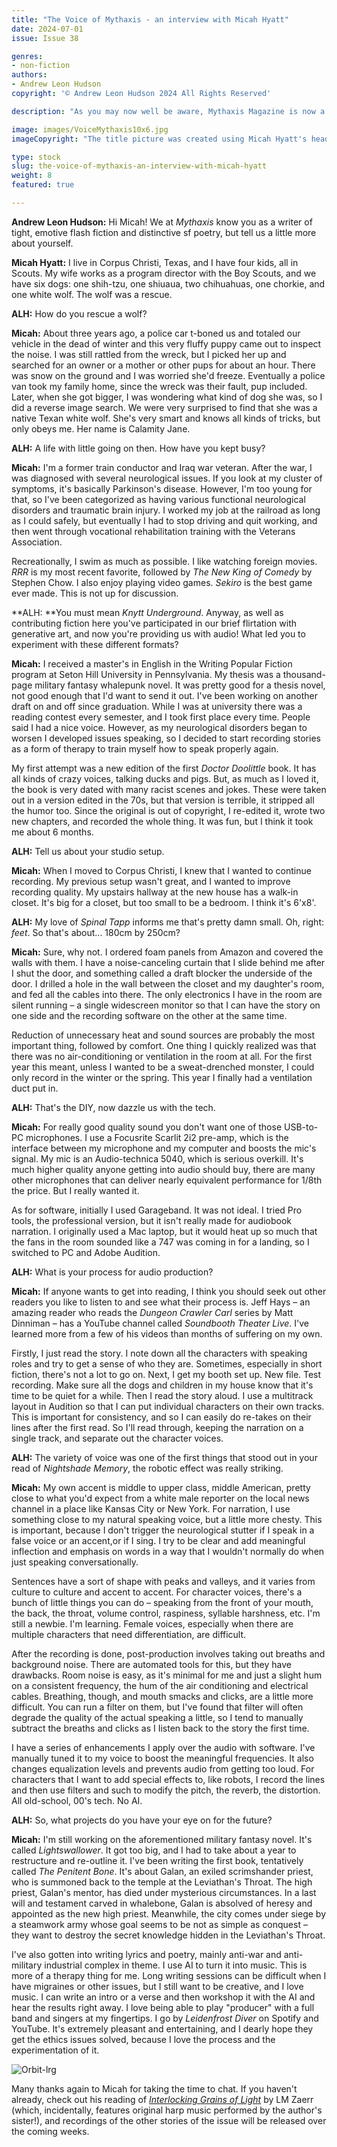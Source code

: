 ```yaml
---
title: "The Voice of Mythaxis - an interview with Micah Hyatt"
date: 2024-07-01
issue: Issue 38

genres:
- non-fiction
authors:
- Andrew Leon Hudson
copyright: '© Andrew Leon Hudson 2024 All Rights Reserved'

description: "As you may now well be aware, Mythaxis Magazine is now a platform for audio-format speculative fiction! It's fair to say that there's one man we have to thank for that: Micah Hyatt, a past contributor to these pages with fiction, poetry, and experiments in generative art, so we lured his from the studio long enough to chat a little about himself and his process."

image: images/VoiceMythaxis10x6.jpg
imageCopyright: "The title picture was created using Micah Hyatt's headshot and a Creative Commons image by [OpenClipart-Vectors](https://pixabay.com/vectors/audio-music-sfa-jazz-sound-wave-1293262/) - many thanks!"

type: stock
slug: the-voice-of-mythaxis-an-interview-with-micah-hyatt
weight: 8
featured: true

---
```


**Andrew Leon Hudson:** Hi Micah! We at *Mythaxis* know you as a writer of tight, emotive flash fiction and distinctive sf poetry, but tell us a little more about yourself. 

**Micah Hyatt:** I live in Corpus Christi, Texas, and I have four kids, all in Scouts. My wife works as a program director with the Boy Scouts, and we have six dogs: one shih-tzu, one shiuaua, two chihuahuas, one chorkie, and one white wolf. The wolf was a rescue.

**ALH:** How do you rescue a wolf?

**Micah:** About three years ago, a police car t-boned us and totaled our vehicle in the dead of winter and this very fluffy puppy came out to inspect the noise. I was still rattled from the wreck, but I picked her up and searched for an owner or a mother or other pups for about an hour. There was snow on the ground and I was worried she'd freeze. Eventually a police van took my family home, since the wreck was their fault, pup included. Later, when she got bigger, I was wondering what kind of dog she was, so I did a reverse image search. We were very surprised to find that she was a native Texan white wolf. She's very smart and knows all kinds of tricks, but only obeys me. Her name is Calamity Jane. 

**ALH:** A life with little going on then. How have you kept busy?

**Micah:** I'm a former train conductor and Iraq war veteran. After the war, I was diagnosed with several neurological issues. If you look at my cluster of symptoms, it's basically Parkinson's disease. However, I'm too young for that, so I've been categorized as having various functional neurological disorders and traumatic brain injury. I worked my job at the railroad as long as I could safely, but eventually I had to stop driving and quit working, and then went through vocational rehabilitation training with the Veterans Association.

Recreationally, I swim as much as possible. I like watching foreign movies. *RRR* is my most recent favorite, followed by *The New King of Comedy* by Stephen Chow. I also enjoy playing video games. *Sekiro* is the best game ever made. This is not up for discussion.

**ALH: **You must mean *Knytt Underground*. Anyway, as well as contributing fiction here you've participated in our brief flirtation with generative art, and now you're providing us with audio! What led you to experiment with these different formats?

**Micah:** I received a master's in English in the Writing Popular Fiction program at Seton Hill University in Pennsylvania. My thesis was a thousand-page military fantasy whalepunk novel. It was pretty good for a thesis novel, not good enough that I'd want to send it out. I've been working on another draft on and off since graduation. While I was at university there was a reading contest every semester, and I took first place every time. People said I had a nice voice. However, as my neurological disorders began to worsen I developed issues speaking, so I decided to start recording stories as a form of therapy to train myself how to speak properly again.

My first attempt was a new edition of the first *Doctor Doolittle* book. It has all kinds of crazy voices, talking ducks and pigs. But, as much as I loved it, the book is very dated with many racist scenes and jokes. These were taken out in a version edited in the 70s, but that version is terrible, it stripped all the humor too. Since the original is out of copyright, I re-edited it, wrote two new chapters, and recorded the whole thing. It was fun, but I think it took me about 6 months.

**ALH:** Tell us about your studio setup.

**Micah:** When I moved to Corpus Christi, I knew that I wanted to continue recording. My previous setup wasn't great, and I wanted to improve recording quality. My upstairs hallway at the new house has a walk-in closet. It's big for a closet, but too small to be a bedroom. I think it's 6'x8'.

**ALH:** My love of *Spinal Tapp* informs me that's pretty damn small. Oh, right: *feet*. So that's about... 180cm by 250cm?

**Micah:** Sure, why not. I ordered foam panels from Amazon and covered the walls with them. I have a noise-canceling curtain that I slide behind me after I shut the door, and something called a draft blocker the underside of the door. I drilled a hole in the wall between the closet and my daughter's room, and fed all the cables into there. The only electronics I have in the room are silent running – a single widescreen monitor so that I can have the story on one side and the recording software on the other at the same time.

Reduction of unnecessary heat and sound sources are probably the most important thing, followed by comfort. One thing I quickly realized was that there was no air-conditioning or ventilation in the room at all. For the first year this meant, unless I wanted to be a sweat-drenched monster, I could only record in the winter or the spring. This year I finally had a ventilation duct put in.

**ALH:** That's the DIY, now dazzle us with the tech.

**Micah:** For really good quality sound you don't want one of those USB-to-PC microphones. I use a Focusrite Scarlit 2i2 pre-amp, which is the interface between my microphone and my computer and boosts the mic's signal. My mic is an Audio-technica 5040, which is serious overkill. It's much higher quality anyone getting into audio should buy, there are many other microphones that can deliver nearly equivalent performance for 1/8th the price. But I really wanted it.

As for software, initially I used Garageband. It was not ideal. I tried Pro tools, the professional version, but it isn't really made for audiobook narration. I originally used a Mac laptop, but it would heat up so much that the fans in the room sounded like a 747 was coming in for a landing, so I switched to PC and Adobe Audition.

**ALH:** What is your process for audio production?

**Micah:** If anyone wants to get into reading, I think you should seek out other readers you like to listen to and see what their process is. Jeff Hays – an amazing reader who reads the *Dungeon Crawler Carl* series by Matt Dinniman – has a YouTube channel called *Soundbooth Theater Live*. I've learned more from a few of his videos than months of suffering on my own.

Firstly, I just read the story. I note down all the characters with speaking roles and try to get a sense of who they are. Sometimes, especially in short fiction, there's not a lot to go on. Next, I get my booth set up. New file. Test recording. Make sure all the dogs and children in my house know that it's time to be quiet for a while. Then I read the story aloud. I use a multitrack layout in Audition so that I can put individual characters on their own tracks. This is important for consistency, and so I can easily do re-takes on their lines after the first read. So I'll read through, keeping the narration on a single track, and separate out the character voices.

**ALH:** The variety of voice was one of the first things that stood out in your read of *Nightshade Memory*, the robotic effect was really striking.

**Micah:** My own accent is middle to upper class, middle American, pretty close to what you'd expect from a white male reporter on the local news channel in a place like Kansas City or New York. For narration, I use something close to my natural speaking voice, but a little more chesty. This is important, because I don't trigger the neurological stutter if I speak in a false voice or an accent,or if I sing. I try to be clear and add meaningful inflection and emphasis on words in a way that I wouldn't normally do when just speaking conversationally.

Sentences have a sort of shape with peaks and valleys, and it varies from culture to culture and accent to accent. For character voices, there's a bunch of little things you can do – speaking from the front of your mouth, the back, the throat, volume control, raspiness, syllable harshness, etc. I'm still a newbie. I'm learning. Female voices, especially when there are multiple characters that need differentiation, are difficult.

After the recording is done, post-production involves taking out breaths and background noise. There are automated tools for this, but they have drawbacks. Room noise is easy, as it's minimal for me and just a slight hum on a consistent frequency, the hum of the air conditioning and electrical cables. Breathing, though, and mouth smacks and clicks, are a little more difficult. You can run a filter on them, but I've found that filter will often degrade the quality of the actual speaking a little, so I tend to manually subtract the breaths and clicks as I Iisten back to the story the first time.

I have a series of enhancements I apply over the audio with software. I've manually tuned it to my voice to boost the meaningful frequencies. It also changes equalization levels and prevents audio from getting too loud. For characters that I want to add special effects to, like robots, I record the lines and then use filters and such to modify the pitch, the reverb, the distortion. All old-school, 00's tech. No AI.

**ALH:** So, what projects do you have your eye on for the future?

**Micah:** I'm still working on the aforementioned military fantasy novel. It's called *Lightswallower*. It got too big, and I had to take about a year to restructure and re-outline it. I've been writing the first book, tentatively called *The Penitent Bone*. It's about Galan, an exiled scrimshander priest, who is summoned back to the temple at the Leviathan's Throat. The high priest, Galan's mentor, has died under mysterious circumstances. In a last will and testament carved in whalebone, Galan is absolved of heresy and appointed as the new high priest. Meanwhile, the city comes under siege by a steamwork army whose goal seems to be not as simple as conquest – they want to destroy the secret knowledge hidden in the Leviathan's Throat.   

I've also gotten into writing lyrics and poetry, mainly anti-war and anti-military industrial complex in theme. I use AI to turn it into music. This is more of a therapy thing for me. Long writing sessions can be difficult when I have migraines or other issues, but I still want to be creative, and I love music. I can write an intro or a verse and then workshop it with the AI and hear the results right away. I love being able to play "producer" with a full band and singers at my fingertips. I go by *Leidenfrost Diver* on Spotify and YouTube. It's extremely pleasant and entertaining, and I dearly hope they get the ethics issues solved, because I love the process and the experimentation of it.

![Orbit-lrg](images/Orbit.svg)

Many thanks again to Micah for taking the time to chat. If you haven't already, check out his reading of *[Interlocking Grains of Light](https://mythaxis.co.uk/issue-38/interlocking-grains-of-light.html)* by LM Zaerr (which, incidentally, features original harp music performed by the author's sister!), and recordings of the other stories of the issue will be released over the coming weeks.

